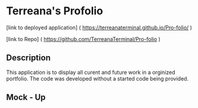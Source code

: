 # Terreana's Profolio

[link to deployed application] ( https://terreanaterminal.github.io/Pro-folio/ )

[link to Repo] ( https://github.com/TerreanaTerminal/Pro-folio )

## Description
This application is to display all curent and future work in a orginized portfolio. The code was developed without a started code being provided. 
## Mock - Up
